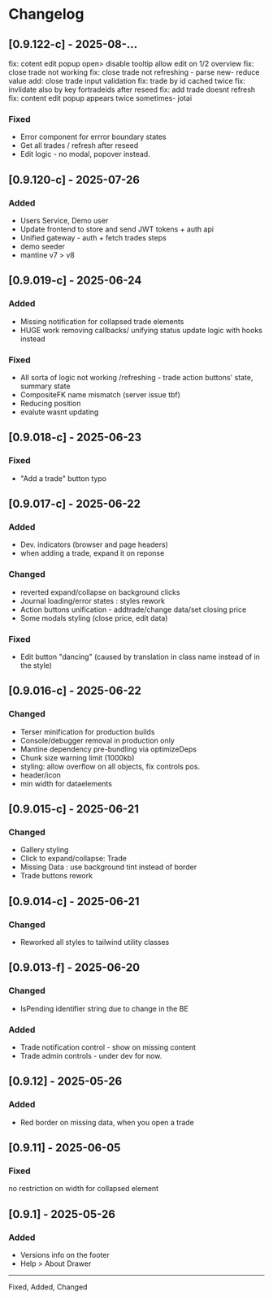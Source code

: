 # Changelog

## [0.9.122-c] - 2025-08-...

fix: cotent edit popup open> disable tooltip
allow edit on 1/2 overview
fix: close trade not working
fix: close trade not refreshing - parse new- reduce value
add: close trade input validation
fix: trade by id cached twice
fix: invlidate also by key fortradeids after reseed
fix: add trade doesnt refresh
fix: content edit popup appears twice sometimes- jotai

### Fixed

- Error component for errror boundary states
- Get all trades / refresh after reseed
- Edit logic - no modal, popover instead.

## [0.9.120-c] - 2025-07-26

### Added

- Users Service, Demo user
- Update frontend to store and send JWT tokens + auth api
- Unified gateway - auth + fetch trades steps
- demo seeder
- mantine v7 > v8

## [0.9.019-c] - 2025-06-24

### Added

- Missing notification for collapsed trade elements
- HUGE work removing callbacks/ unifying status update logic with hooks instead

### Fixed

- All sorta of logic not working /refreshing - trade action buttons' state, summary state
- CompositeFK name mismatch (server issue tbf)
- Reducing position
- evalute wasnt updating

## [0.9.018-c] - 2025-06-23

### Fixed

- "Add a trade" button typo

## [0.9.017-c] - 2025-06-22

### Added

- Dev. indicators (browser and page headers)
- when adding a trade, expand it on reponse

### Changed

- reverted expand/collapse on background clicks
- Journal loading/error states : styles rework
- Action buttons unification - addtrade/change data/set closing price
- Some modals styling (close price, edit data)

### Fixed

- Edit button "dancing" (caused by translation in class name instead of in the style)

## [0.9.016-c] - 2025-06-22

### Changed

- Terser minification for production builds
- Console/debugger removal in production only
- Mantine dependency pre-bundling via optimizeDeps
- Chunk size warning limit (1000kb)
- styling: allow overflow on all objects, fix controls pos.
- header/icon
- min width for dataelements

## [0.9.015-c] - 2025-06-21

### Changed

- Gallery styling
- Click to expand/collapse: Trade
- Missing Data : use background tint instead of border
- Trade buttons rework

## [0.9.014-c] - 2025-06-21

### Changed

- Reworked all styles to tailwind utility classes

## [0.9.013-f] - 2025-06-20

### Changed

- IsPending identifier string due to change in the BE

### Added

- Trade notification control - show on missing content
- Trade admin controls - under dev for now.

## [0.9.12] - 2025-05-26

### Added

- Red border on missing data, when you open a trade

## [0.9.11] - 2025-06-05

### Fixed

no restriction on width for collapsed element

## [0.9.1] - 2025-05-26

### Added

- Versions info on the footer
- Help > About Drawer

---

Fixed, Added, Changed
